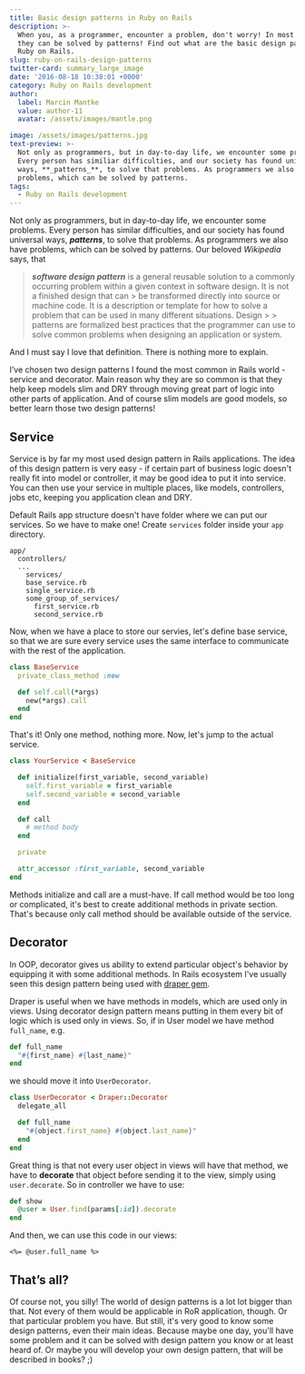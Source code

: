 ```yaml
---
title: Basic design patterns in Ruby on Rails
description: >-
  When you, as a programmer, encounter a problem, don't worry! In most cases,
  they can be solved by patterns! Find out what are the basic design patterns in
  Ruby on Rails.
slug: ruby-on-rails-design-patterns
twitter-card: summary_large_image
date: '2016-08-18 10:38:01 +0000'
category: Ruby on Rails development
author:
  label: Marcin Mantke
  value: author-11
  avatar: /assets/images/mantle.png

image: /assets/images/patterns.jpg
text-preview: >-
  Not only as programmers, but in day-to-day life, we encounter some problems.
  Every person has similiar difficulties, and our society has found universal
  ways, **_patterns_**, to solve that problems. As programmers we also have
  problems, which can be solved by patterns.
tags:
  - Ruby on Rails development
---
```



Not only as programmers, but in day-to-day life, we encounter some problems. Every person has similar difficulties, and our society has found universal ways, **_patterns_**, to solve that problems. As programmers we also have problems, which can be solved by patterns. Our beloved *Wikipedia* says, that

> **_software design pattern_** is a general reusable solution to a commonly occurring problem within a given context in software design. It is not a finished design that can > be transformed directly into source or machine code. It is a description or template for how to solve a problem that can be used in many different situations. Design > > patterns are formalized best practices that the programmer can use to solve common problems when designing an application or system.

And I must say I love that definition. There is nothing more to explain.

I’ve chosen two design patterns I found the most common in Rails world - service and decorator. Main reason why they are so common is that they help keep models slim and DRY through moving great part of logic into other parts of application. And of course slim models are good models, so better learn those two design patterns!

## Service

Service is by far my most used design pattern in Rails applications. The idea of this design pattern is very easy - if certain part of business logic doesn't really fit into model or controller, it may be good idea to put it into service. You can then use your service in multiple places, like models, controllers, jobs etc, keeping you application clean and DRY.

Default Rails app structure doesn't have folder where we can put our services. So we have to make one! Create `services` folder inside your `app` directory.

```
app/
  controllers/
  ...
    services/
    base_service.rb
    single_service.rb
    some_group_of_services/
      first_service.rb
      second_service.rb
```

Now, when we have a place to store our servies, let's define base service, so that we are sure every service uses the same interface to communicate with the rest of the application.

```ruby
class BaseService
  private_class_method :new

  def self.call(*args)
    new(*args).call
  end
end
```

That's it! Only one method, nothing more. Now, let's jump to the actual service.

```ruby
class YourService < BaseService

  def initialize(first_variable, second_variable)
    self.first_variable = first_variable
    self.second_variable = second_variable
  end

  def call
    # method body
  end

  private

  attr_accessor :first_variable, second_variable
end
```

Methods initialize and call are a must-have. If call method would be too long or complicated, it's best to create additional methods in private section. That's because only call method should be available outside of the service.

## Decorator

In OOP, decorator gives us ability to extend particular object's behavior by equipping it with some additional methods. In Rails ecosystem I've usually seen this design pattern being used with [draper gem](https://github.com/drapergem/draper).

Draper is useful when we have methods in models, which are used only in views. Using decorator design pattern means putting in them every bit of logic which is used only in views. So, if in User model we have method `full_name`, e.g.

```ruby
def full_name
  "#{first_name} #{last_name}"
end
```

we should move it into `UserDecorator`.

```ruby
class UserDecorator < Draper::Decorator
  delegate_all

  def full_name
    "#{object.first_name} #{object.last_name}"
  end
end
```

Great thing is that not every user object in views will have that method, we have to **decorate** that object before sending it to the view, simply using `user.decorate`. So in controller we have to use:

```ruby
def show
  @user = User.find(params[:id]).decorate
end
```

And then, we can use this code in our views:

```erb
<%= @user.full_name %>
```

## That’s all?

Of course not, you silly! The world of design patterns is a lot lot bigger than that. Not every of them would be applicable in RoR application, though. Or that particular problem you have. But still, it's very good to know some design patterns, even their main ideas. Because maybe one day, you'll have some problem and it can be solved with design pattern you know or at least heard of. Or maybe you will develop your own design pattern, that will be described in books? ;)

